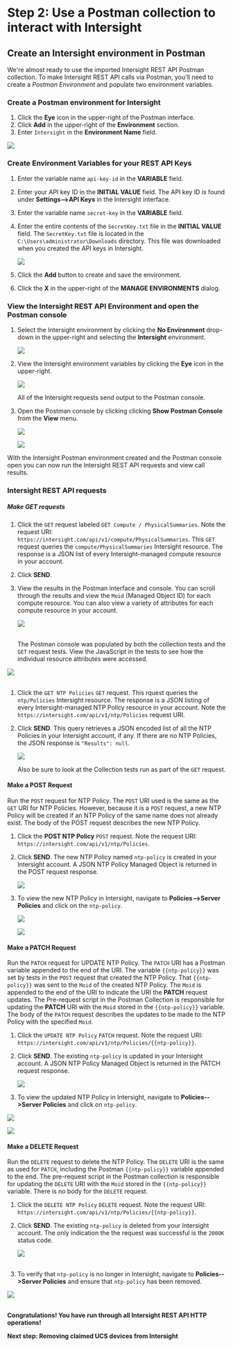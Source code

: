 # Step 2: Use a Postman collection to interact with Intersight

## Create an Intersight environment in Postman
We're almost ready to use the imported Intersight REST API Postman collection. To make Intersight REST API calls via Postman, you'll need to create a *Postman Environment* and populate two environment variables.

### Create a Postman environment for Intersight
1. Click the **Eye** icon in the upper-right of the Postman interface.
1. Click **Add** in the upper-right of the **Environment** section.
1. Enter `Intersight` in the **Environment Name** field.

  ![](assets/images/image-13.jpg)

### Create Environment Variables for your REST API Keys

1. Enter the variable name `api-key-id` in the **VARIABLE** field.
1. Enter your API key ID in the **INITIAL VALUE** field. The API key ID is found under **Settings-->API Keys** in the Intersight interface.
1. Enter the variable name `secret-key` in the **VARIABLE** field.
1. Enter the entire contents of the `SecretKey.txt` file in the **INITIAL VALUE** field. The `SecretKey.txt` file is located in the `C:\Users\administrator\Downloads` directory. This file was downloaded when you created the API keys in Intersight.

   ![](assets/images/image-14.jpg)

1. Click the **Add** button to create and save the environment.
1. Click the **X** in the upper-right of the **MANAGE ENVIRONMENTS** dialog.

### View the Intersight REST API Environment and open the Postman console

1. Select the Intersight environment by clicking the **No Environment** drop-down in the upper-right and selecting the **Intersight** environment.

   ![](assets/images/image-15.jpg)

2. View the Intersight environment variables by clicking the **Eye** icon in the upper-right.

   ![](assets/images/image-16.jpg)

   All of the Intersight requests send output to the Postman console.

3. Open the Postman console by clicking clicking **Show Postman Console** from the **View** menu.

   ![](assets/images/image-17.jpg)

   ![](assets/images/image-18.jpg)

With the Intersight Postman environment created and the Postman console open you can now run the Intersight REST API requests and view call results.

### Intersight REST API requests

##### Make GET requests
1. Click the `GET` request labeled `GET Compute / PhysicalSummaries`. Note the request URI: `https://intersight.com/api/v1/compute/PhysicalSummaries`. This `GET` request queries the `compute/PhysicalSummaries` Intersight resource. The response is a JSON list of every Intersight-managed compute resource in your account.
1. Click **SEND**.
1. View the results in the Postman interface and console. You can scroll through the results and view the `Moid` (Managed Object ID) for each compute resource. You can also view a variety of attributes for each compute resource in your account.

   ![](assets/images/image-19.jpg)<br/><br/>

   The Postman console was populated by both the collection tests and the `GET` request tests. View the JavaScript in the tests to see how the individual resource attributes were accessed.

  ![](assets/images/image-20.jpg)<br/><br/>

1. Click the `GET NTP Policies` `GET` request. This rquest queries the `ntp/Policies` Intersight resource. The response is a JSON listing of every Intersight-managed NTP Policy resource in your account. Note the `https://intersight.com/api/v1/ntp/Policies` request URI.
1. Click **SEND**. This query retrieves a JSON encoded list of all the NTP Policies in your Intersight account, if any. If there are no NTP Policies, the JSON response is `"Results": null`.

   ![](assets/images/image-21.jpg)

   Also be sure to look at the Collection tests run as part of the `GET` request.

#### Make a POST Request
Run the `POST` request for NTP Policy. The `POST` URI used is the same as the `GET` URI for NTP Policies. However, because it is a `POST` request, a new NTP Policy will be created if an NTP Policy of the same name does not already exist. The body of the POST request describes the new NTP Policy.

1. Click the **POST NTP Policy** `POST` request. Note the request URI: `https://intersight.com/api/v1/ntp/Policies`.
1. Click **SEND**. The new NTP Policy named `ntp-policy` is created in your Intersight account. A JSON NTP Policy Managed Object is returned in the POST request response.

   ![](assets/images/image-22.jpg)

1. To view the new NTP Policy in Intersight, navigate to **Policies-->Server Policies** and click on the `ntp-policy`.

   ![](assets/images/image-23.jpg)

   ![](assets/images/image-24.jpg)

#### Make a PATCH Request
Run the `PATCH` request for UPDATE NTP Policy. The `PATCH` URI has a Postman variable appended to the end of the URI. The variable `{{ntp-policy}}` was set by tests in the `POST` request that created the NTP Policy. That `{{ntp-policy}}` was sent to the `Moid` of the created NTP Policy. The `Moid` is appended to the end of the URI to indicate the URI the **PATCH** request updates. The Pre-request script in the Postman Collection is responsible for updating the **PATCH** URI with the `Moid` stored in the `{{ntp-policy}}` variable. The body of the `PATCH` request describes the updates to be made to the NTP Policy with the specified `Moid`.

1. Click the `UPDATE NTP Policy` `PATCH` request. Note the request URI: `https://intersight.com/api/v1/ntp/Policies/{{ntp-policy}}`.
1. Click **SEND**. The existing `ntp-policy` is updated in your Intersight account. A JSON NTP Policy Managed Object is returned in the PATCH request response.

   ![](assets/images/image-25.jpg)

1. To view the updated NTP Policy in Intersight, navigate to **Policies-->Server Policies** and click on `ntp-policy`.

  ![](assets/images/image-23.jpg)

  ![](assets/images/image-26.jpg)

#### Make a DELETE Request
Run the `DELETE` request to delete the NTP Policy. The `DELETE` URI is the same as used for `PATCH`, including the Postman  `{{ntp-policy}}` variable appended to the end. The pre-request script in the Postman collection is responsible for updating the `DELETE` URI with the `Moid` stored in the `{{ntp-policy}}` variable. There is no body for the `DELETE` request.

1. Click the `DELETE NTP Policy` `DELETE` request. Note the request URI: `https://intersight.com/api/v1/ntp/Policies/{{ntp-policy}}`.
1. Click **SEND**. The existing `ntp-policy` is deleted from your Intersight account. The only indication the the request was successful is the `200OK` status code.

   ![](assets/images/image-27.jpg)<br/><br/>

1. To verify that `ntp-policy` is no longer in Intersight, navigate to **Policies-->Server Policies** and ensure that `ntp-policy` has been removed.

  ![](assets/images/image-28.jpg)<br/><br/>

**Congratulations! You have run through all Intersight REST API HTTP operations!**

**Next step: Removing claimed UCS devices from Intersight**
